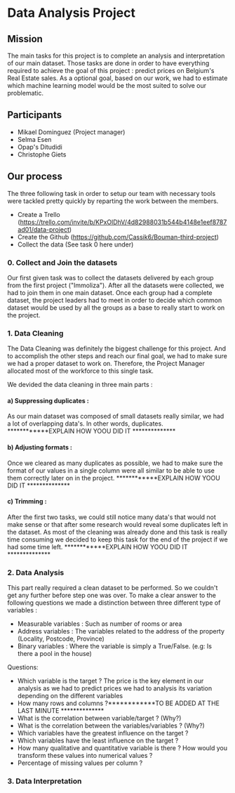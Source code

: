 # Data Analysis Project

## Mission

The main tasks for this project is to complete an analysis and interpretation of our main dataset.
Those tasks are done in order to have everything required to achieve the goal of this project : predict prices on Belgium's Real Estate sales.
As a optional goal, based on our work, we had to estimate which machine learning model would be the most suited to solve our problematic. 

## Participants

- Mikael Dominguez (Project manager)
- Selma Esen
- Opap's Ditudidi
- Christophe Giets

## Our process

The three following task in order to setup our team with necessary tools were tackled pretty quickly by reparting the work between the members.
- Create a Trello (https://trello.com/invite/b/KPxOlDhV/4d82988031b544b4148e1eef8787ad01/data-project)
- Create the Github (https://github.com/Cassik6/Bouman-third-project)
- Collect the data (See task 0 here under)

### 0. Collect and Join the datasets

Our first given task was to collect the datasets delivered by each group from the first project ("Immoliza").
After all the datasets were collected, we had to join them in one main dataset.
Once each group had a complete dataset, the project leaders had to meet in order to decide which common dataset would be used by all the groups as a base to really start to work on the project.


### 1. Data Cleaning

The Data Cleaning was definitely the biggest challenge for this project. And to accomplish the other steps and reach our final goal, we had to make sure we had a proper dataset to work on. Therefore, the Project Manager allocated most of the workforce to this single task.

We devided the data cleaning in three main parts :

#### a) Suppressing duplicates :
As our main dataset was composed of small datasets really similar, we had a lot of overlapping data's. In other words, duplicates.
************EXPLAIN HOW YOOU DID IT **************

#### b) Adjusting formats : 
Once we cleared as many duplicates as possible, we had to make sure the format of our values in a single column were all similar to be able to use them correctly later on in the project.
************EXPLAIN HOW YOOU DID IT **************

#### c) Trimming : 
After the first two tasks, we could still notice many data's that would not make sense or that after some research would reveal some duplicates left in the dataset.
As most of the cleaning was already done and this task is really time consuming we decided to keep this task for the end of the project if we had some time left.
************EXPLAIN HOW YOOU DID IT **************

 
### 2. Data Analysis

This part really required a clean dataset to be performed. So we couldn't get any further before step one was over. 
To make a clear answer to the following questions we made a distinction between three  different type of variables :

- Measurable variables : Such as number of rooms or area
- Address variables : The variables related to the address of the property (Locality, Postcode, Province)
- Binary variables : Where the variable is simply a True/False. (e.g: Is there a pool in the house)

Questions:

- Which variable is the target ? The price is the key element in our analysis as we had to predict prices we had to analysis its variation depending on the different variables
- How many rows and columns ?************TO BE ADDED AT THE LAST MINUTE **************
- What is the correlation between variable/target ? (Why?) 
- What is the correlation between the variables/variables ? (Why?) 
- Which variables have the greatest influence on the target ?
- Which variables have the least influence on the target ?
- How many qualitative and quantitative variable is there ? How would you transform these values into numerical values ?
- Percentage of missing values per column ?

### 3. Data Interpretation
